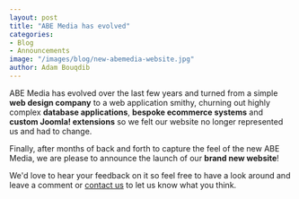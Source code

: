 ```yaml
---
layout: post
title: "ABE Media has evolved"
categories:
- Blog
- Announcements
image: "/images/blog/new-abemedia-website.jpg"
author: Adam Bouqdib
---
```


ABE Media has evolved over the last few years and turned from a simple **web design company** to a web application smithy, churning out highly complex **database applications**, **bespoke ecommerce systems** and **custom Joomla! extensions** so we felt our website no longer represented us and had to change.

Finally, after months of back and forth to capture the feel of the new ABE Media, we are please to announce the launch of our **brand new website**!

We'd love to hear your feedback on it so feel free to have a look around and leave a comment or [contact us](/contact) to let us know what you think.
